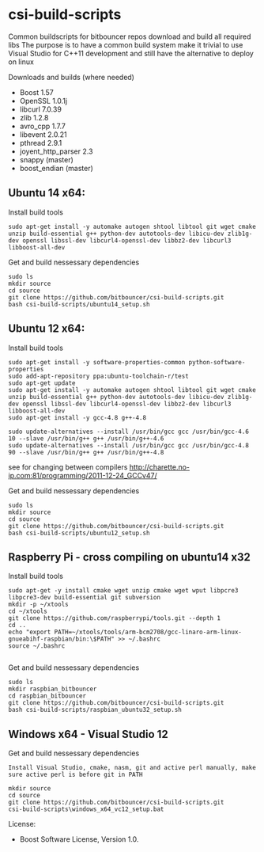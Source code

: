 csi-build-scripts
=================
Common buildscripts for bitbouncer repos download and build all required libs
The purpose is to have a common build system make it trivial to use Visual Studio for C++11 development and still have the alternative to deploy on linux

Downloads and builds (where needed)
  * Boost              1.57
  * OpenSSL            1.0.1j
  * libcurl            7.0.39
  * zlib               1.2.8
  * avro_cpp           1.7.7
  * libevent           2.0.21
  * pthread            2.9.1
  * joyent_http_parser 2.3
  * snappy (master)
  * boost_endian (master)

## Ubuntu 14 x64:

Install build tools
```
sudo apt-get install -y automake autogen shtool libtool git wget cmake unzip build-essential g++ python-dev autotools-dev libicu-dev zlib1g-dev openssl libssl-dev libcurl4-openssl-dev libbz2-dev libcurl3 libboost-all-dev

```

Get and build nessessary dependencies
```
sudo ls
mkdir source
cd source
git clone https://github.com/bitbouncer/csi-build-scripts.git
bash csi-build-scripts/ubuntu14_setup.sh
```
## Ubuntu 12 x64:

Install build tools
```
sudo apt-get install -y software-properties-common python-software-properties
sudo add-apt-repository ppa:ubuntu-toolchain-r/test
sudo apt-get update
sudo apt-get install -y automake autogen shtool libtool git wget cmake unzip build-essential g++ python-dev autotools-dev libicu-dev zlib1g-dev openssl libssl-dev libcurl4-openssl-dev libbz2-dev libcurl3 libboost-all-dev
sudo apt-get install -y gcc-4.8 g++-4.8

sudo update-alternatives --install /usr/bin/gcc gcc /usr/bin/gcc-4.6 10 --slave /usr/bin/g++ g++ /usr/bin/g++-4.6
sudo update-alternatives --install /usr/bin/gcc gcc /usr/bin/gcc-4.8 90 --slave /usr/bin/g++ g++ /usr/bin/g++-4.8

```
see for changing between compilers
http://charette.no-ip.com:81/programming/2011-12-24_GCCv47/


Get and build nessessary dependencies
```
sudo ls
mkdir source
cd source
git clone https://github.com/bitbouncer/csi-build-scripts.git
bash csi-build-scripts/ubuntu12_setup.sh
```

## Raspberry Pi - cross compiling on ubuntu14 x32

Install build tools
```
sudo apt-get -y install cmake wget unzip cmake wget wput libpcre3 libpcre3-dev build-essential git subversion 
mkdir -p ~/xtools
cd ~/xtools
git clone https://github.com/raspberrypi/tools.git --depth 1
cd ..
echo "export PATH=~/xtools/tools/arm-bcm2708/gcc-linaro-arm-linux-gnueabihf-raspbian/bin:\$PATH" >> ~/.bashrc
source ~/.bashrc


```
Get and build nessessary dependencies 
```
sudo ls
mkdir raspbian_bitbouncer
cd raspbian_bitbouncer
git clone https://github.com/bitbouncer/csi-build-scripts.git
bash csi-build-scripts/raspbian_ubuntu32_setup.sh
```

## Windows x64 - Visual Studio 12

Get and build nessessary dependencies
```
Install Visual Studio, cmake, nasm, git and active perl manually, make sure active perl is before git in PATH

mkdir source
cd source
git clone https://github.com/bitbouncer/csi-build-scripts.git
csi-build-scripts\windows_x64_vc12_setup.bat
```

License:
- Boost Software License, Version 1.0.



